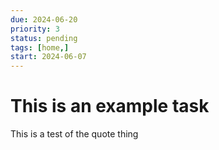 ```yaml
---
due: 2024-06-20
priority: 3
status: pending
tags: [home,]
start: 2024-06-07
---
```

# This is an example task
This is a test of the quote thing